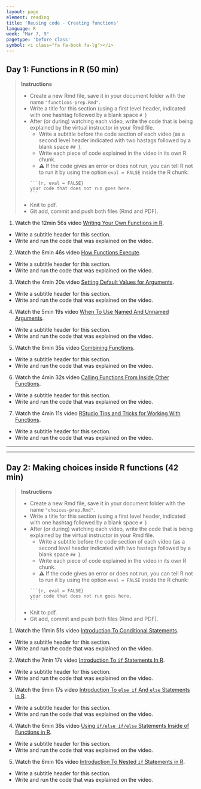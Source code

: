 ```yaml
---
layout: page
element: reading
title: 'Reusing code - Creating functions'
language: R
week: "Mar 7, 9"
pagetype: 'before class'
symbol: <i class="fa fa-book fa-lg"></i>
---
```


## Day 1: Functions in R (50 min)

> **Instructions**
>
> - Create a new Rmd file, save it in your document folder with the name `"functions-prep.Rmd"`.
> - Write a title for this section (using a first level header,  indicated with one hashtag followed by a blank space `# `)
> - After (or during) watching each video, write the code that is being explained by the virtual instructor in your Rmd file.
>   - Write a subtitle before the code section of each video (as a second level header indicated with two hastags followed by a blank space `## `).
>   - Write each piece of code explained in the video in its own R chunk.
>   - ⚠️ If the code gives an error or does not run, you can tell R not to run it by using the option `eval = FALSE` inside the R chunk:
>   ````
>   ```{r, eval = FALSE}
>   your code that does not run goes here.
>   ```
>   ````
> - Knit to pdf.
> - Git add, commit and push both files (Rmd and PDF).


1. Watch the 12min 56s video [Writing Your Own Functions in R](https://youtu.be/p8tAQx7ijXE).
  - Write a subtitle header for this section.
  - Write and run the code that was explained on the video.
2. Watch the 8min 46s video [How Functions Execute](https://youtu.be/GnABzUtHiJo).
  - Write a subtitle header for this section.
  - Write and run the code that was explained on the video.
3. Watch the 4min 20s video [Setting Default Values for Arguments](https://youtu.be/dHWoaLUUXQE).
  - Write a subtitle header for this section.
  - Write and run the code that was explained on the video.
4. Watch the 5min 19s video [When To Use Named And Unnamed Arguments](https://youtu.be/pAVsqyc372s).
  - Write a subtitle header for this section.
  - Write and run the code that was explained on the video.
5. Watch the 8min 35s video [Combining Functions](https://youtu.be/D2gr0rBegP0).
  - Write a subtitle header for this section.
  - Write and run the code that was explained on the video.
6. Watch the 4min 32s video [Calling Functions From Inside Other Functions](https://youtu.be/SGtIDhWnBQ8).
  - Write a subtitle header for this section.
  - Write and run the code that was explained on the video.
7. Watch the 4min 11s video [RStudio Tips and Tricks for Working With Functions](https://youtu.be/UdkIGmh383Y).
  - Write a subtitle header for this section.
  - Write and run the code that was explained on the video.

---
---

## Day 2: Making choices inside R functions (42 min)

> **Instructions**
>
> - Create a new Rmd file, save it in your document folder with the name `"choices-prep.Rmd"`.
> - Write a title for this section (using a first level header, indicated with one hashtag followed by a blank space `# `)
> - After (or during) watching each video, write the code that is being explained by the virtual instructor in your Rmd file.
>   - Write a subtitle before the code section of each video (as a second level header indicated with two hastags followed by a blank space `## `).
>   - Write each piece of code explained in the video in its own R chunk.
>   - ⚠️ If the code gives an error or does not run, you can tell R not to run it by using the option `eval = FALSE` inside the R chunk:
>   ````
>   ```{r, eval = FALSE}
>   your code that does not run goes here.
>   ```
>   ````
> - Knit to pdf.
> - Git add, commit and push both files (Rmd and PDF).


1. Watch the 11min 51s video [Introduction To Conditional Statements](https://youtu.be/muEku7Svqvo).
  - Write a subtitle header for this section.
  - Write and run the code that was explained on the video.
2. Watch the 7min 17s video [Introduction To `if` Statements In R](https://youtu.be/N6E_qqhwr7M).
  - Write a subtitle header for this section.
  - Write and run the code that was explained on the video.
3. Watch the 9min 17s video [Introduction To `else if` And `else` Statements in R](https://youtu.be/JCrbU6bu3_8).
  - Write a subtitle header for this section.
  - Write and run the code that was explained on the video.
4. Watch the 6min 36s video [Using `if/else if/else` Statements Inside of Functions in R](https://youtu.be/C3tcEuc_46Y).
  - Write a subtitle header for this section.
  - Write and run the code that was explained on the video.
5. Watch the 6min 10s video [Introduction To Nested `if` Statements in R](https://youtu.be/jEBErwyiz_Q).
  - Write a subtitle header for this section.
  - Write and run the code that was explained on the video.
